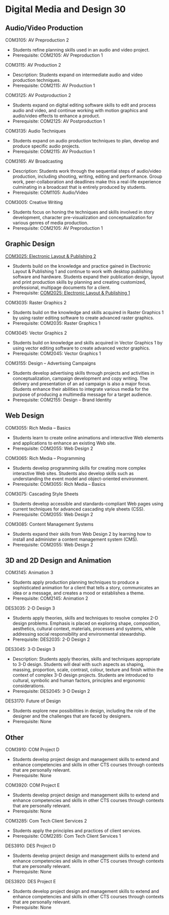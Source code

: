# Digital Media and Design 30

## Audio/Video Production

COM3105: AV Preproduction 2

* Students refine planning skills used in an audio and video project.
* Prerequisite: COM2105: AV Preproduction 1

COM3115: AV Production 2

* Description: Students expand on intermediate audio and video production techniques.
* Prerequisite: COM2115: AV Production 1

COM3125: AV Postproduction 2

* Students expand on digital editing software skills to edit and process audio and video, and continue working with motion graphics and audio/video effects to enhance a product.
* Prerequisite: COM2125: AV Postproduction 1

COM3135: Audio Techniques

* Students expand on audio production techniques to plan, develop and produce specific audio projects.
* Prerequisite: COM2115: AV Production 1

COM3165: AV Broadcasting

* Description: Students work through the sequential steps of audio/video production, including shooting, writing, editing and performance. Group work, peer-collaboration and deadlines make this a real-life experience culminating in a broadcast that is entirely produced by students.
* Prerequisite: COM1105: Audio/Video

COM3005: Creative Writing

* Students focus on honing the techniques and skills involved in story development, character pre-visualization and conceptualization for various genres of media production.
* Prerequisite: COM2105: AV Preproduction 1

## Graphic Design

[COM3025: Electronic Layout & Publishing 2](COM3025.md)

* Students build on the knowledge and practice gained in Electronic Layout & Publishing 1 and continue to work with desktop publishing software and hardware. Students expand their publication design, layout and print production skills by planning and creating customized, professional, multipage documents for a client.
* Prerequisite: [COM2025: Electronic Layout & Publishing 1](COM2025.md)

COM3035: Raster Graphics 2

* Students build on the knowledge and skills acquired in Raster Graphics 1 by using raster editing software to create advanced raster graphics.
* Prerequisite: COM2035: Raster Graphics 1

COM3045: Vector Graphics 2

* Students build on knowledge and skills acquired in Vector Graphics 1 by using vector editing software to create advanced vector graphics.
* Prerequisite: COM2045: Vector Graphics 1

COM3155: Design – Advertising Campaigns

* Students develop advertising skills through projects and activities in conceptualization, campaign development and copy writing. The delivery and presentation of an ad campaign is also a major focus. Students enhance their abilities to integrate various media for the purpose of producing a multimedia message for a target audience.
* Prerequisite: COM2155: Design – Brand Identity

## Web Design

COM3055: Rich Media – Basics

* Students learn to create online animations and interactive Web elements and applications to enhance an existing Web site.
* Prerequisite: COM2055: Web Design 2

COM3065: Rich Media – Programming

* Students develop programming skills for creating more complex interactive Web sites. Students also develop skills such as understanding the event model and object-oriented environment.
* Prerequisite: COM3055: Rich Media – Basics

COM3075: Cascading Style Sheets

* Students develop accessible and standards-compliant Web pages using current techniques for advanced cascading style sheets (CSS).
* Prerequisite: COM2055: Web Design 2

COM3085: Content Management Systems

* Students expand their skills from Web Design 2 by learning how to install and administer a content management system (CMS).
* Prerequisite: COM2055: Web Design 2

## 3D and 2D Design and Animation

COM3145: Animation 3

* Students apply production planning techniques to produce a sophisticated animation for a client that tells a story, communicates an idea or a message, and creates a mood or establishes a theme.
* Prerequisite: COM2145: Animation 2

DES3035: 2-D Design 3

* Students apply theories, skills and techniques to resolve complex 2-D design problems. Emphasis is placed on exploring shape, composition, aesthetics, cultural context, materials, processes and systems, while addressing social responsibility and environmental stewardship.
* Prerequisite: DES2035: 2-D Design 2

DES3045: 3-D Design 3

* Description: Students apply theories, skills and techniques appropriate to 3-D design. Students will deal with such aspects as shaping, massing, proportion, scale, contrast, colour, texture and finish within the context of complex 3-D design projects. Students are introduced to cultural, symbolic and human factors, principles and ergonomic considerations.
* Prerequisite: DES2045: 3-D Design 2

DES3170: Future of Design

* Students explore new possibilities in design, including the role of the designer and the challenges that are faced by designers.
* Prerequisite: None

## Other

COM3910: COM Project D

* Students develop project design and management skills to extend and enhance competencies and skills in other CTS courses through contexts that are personally relevant.
* Prerequisite: None

COM3920: COM Project E

* Students develop project design and management skills to extend and enhance competencies and skills in other CTS courses through contexts that are personally relevant.
* Prerequisite: None

COM3285: Com Tech Client Services 2

* Students apply the principles and practices of client services.
* Prerequisite: COM2285: Com Tech Client Services 1

DES3910: DES Project D

* Students develop project design and management skills to extend and enhance competencies and skills in other CTS courses through contexts that are personally relevant.
* Prerequisite: None

DES3920: DES Project E

* Students develop project design and management skills to extend and enhance competencies and skills in other CTS courses through contexts that are personally relevant.
* Prerequisite: None
